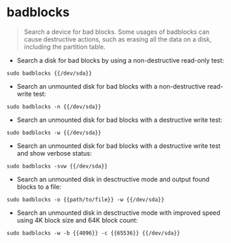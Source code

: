 # badblocks

> Search a device for bad blocks.
> Some usages of badblocks can cause destructive actions, such as erasing all the data on a disk, including the partition table.

- Search a disk for bad blocks by using a non-destructive read-only test:

`sudo badblocks {{/dev/sda}}`

- Search an unmounted disk for bad blocks with a non-destructive read-write test:

`sudo badblocks -n {{/dev/sda}}`

- Search an unmounted disk for bad blocks with a destructive write test:

`sudo badblocks -w {{/dev/sda}}`

- Search an unmounted disk for bad blocks with a destructive write test and show verbose status:

`sudo badblocks -svw {{/dev/sda}}`

- Search an unmounted disk in desctructive mode and output found blocks to a file:

`sudo badblocks -o {{path/to/file}} -w {{/dev/sda}}`

- Search an unmounted disk in desctructive mode with improved speed using 4K block size and 64K block count:

`sudo badblocks -w -b {{4096}} -c {{65536}} {{/dev/sda}}`
